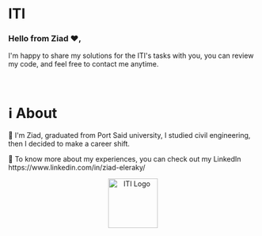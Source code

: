 # ITI   
                              
<h3>Hello from Ziad ❤️,</h3>     
              
I'm happy to share my solutions for the ITI's tasks with you, you can review my code, and feel free to contact me anytime.
     
<br> 
  
<h1>ℹ️ About</h1>
<p>📌 I'm Ziad, graduated from Port Said university, I studied civil engineering, then I decided to make a career shift.</p>
<p>📌 To know more about my experiences, you can check out my LinkedIn https://www.linkedin.com/in/ziad-eleraky/</p>
 

<div align="center"><img src="https://www.iti.gov.eg/assets/images/iti-logo.png" alt="ITI Logo" width="100" /></div>
